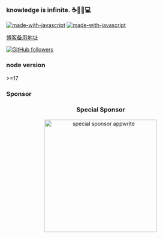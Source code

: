 ### knowledge is infinite. ☕🙌🥳💻

[![made-with-javascript](https://img.shields.io/badge/wuchao-blog-1f425f.svg)](http://www.js-bridge.com)
[![made-with-javascript](https://img.shields.io/badge/wuchao-知乎-1f425f.svg)](https://www.zhihu.com/people/chao-wu-91)

[博客备用地址](https://wuchao.netlify.app)

[![GitHub followers](https://github-readme-stats.vercel.app/api?include_orgs=true&include_all_commits=true&count_private=true&username=jerrywu001&hide=issues&icon_color=fff&text_color=fff&title_color=fff&bg_color=30%2Ce96443%2C904e95&show_icons=true&show_icons=true)](https://github.com/anuraghazra/github-readme-stats)

### node version

\>=17

### Sponsor

<p align="center">
  <h3 align="center">Special Sponsor</h3>
</p>

<p align="center">
  <a target="_blank" rel="external dofollow" href="https://www.bnsense.com/">
    <img alt="special sponsor appwrite" src="https://www.bnsense.com/uploads/LOGO/imgs/logo_1704355682323.png" width="300">
  </a>
</p>
